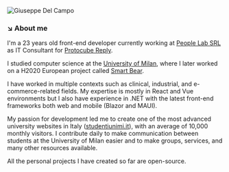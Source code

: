 ![Giuseppe Del Campo](https://github.com/Giuseppetm/Giuseppetm/assets/52317197/2815ea5f-887e-45da-8329-6fb25c67508b)

### ↘️ About me
I'm a 23 years old front-end developer currently working at [People Lab SRL](https://www.peoplelab.it/) as IT Consultant for [Protocube Reply](https://protocube.it/).

I studied computer science at the [University of Milan](https://www.unimi.it/it), where I later worked on a H2020 European project called [Smart Bear](https://cordis.europa.eu/project/id/857172/it). 

I have worked in multiple contexts such as clinical, industrial, and e-commerce-related fields.
My expertise is mostly in React and Vue environments but I also have experience in .NET with the latest front-end frameworks both web and mobile (Blazor and MAUI).

My passion for development led me to create one of the most advanced university websites in Italy ([studentiunimi.it](https://studentiunimi.it/)), with an average of 10,000 monthly visitors. I contribute daily to make communication between students at the University of Milan easier and to make groups, services, and many other resources available. 

All the personal projects I have created so far are open-source.
